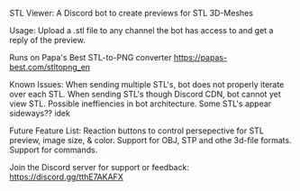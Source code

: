 STL Viewer:
A Discord bot to create previews for STL 3D-Meshes

Usage:
  Upload a .stl file to any channel the bot has access to and get a reply of the preview.

Runs on Papa's Best STL-to-PNG converter https://papas-best.com/stltopng_en

Known Issues:
  When sending multiple STL's, bot does not properly iterate over each STL.
  When sending STL's though Discord CDN, bot cannot yet view STL.
  Possible ineffiencies in bot architecture.
  Some STL's appear sideways?? idek

Future Feature List:
  Reaction buttons to control persepective for STL preview, image size, & color.
  Support for OBJ, STP and othe 3d-file formats.
  Support for commands.

Join the Discord server for support or feedback:
  https://discord.gg/tthE7AKAFX
